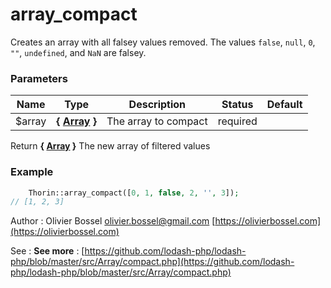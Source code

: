 # array_compact

Creates an array with all falsey values removed. The values `false`, `null`,
`0`, `""`, `undefined`, and `NaN` are falsey.



### Parameters
Name  |  Type  |  Description  |  Status  |  Default
------------  |  ------------  |  ------------  |  ------------  |  ------------
$array  |  **{ [Array](http://php.net/manual/en/language.types.array.php) }**  |  The array to compact  |  required  |

Return **{ [Array](http://php.net/manual/en/language.types.array.php) }** The new array of filtered values

### Example
```php
	Thorin::array_compact([0, 1, false, 2, '', 3]);
// [1, 2, 3]
```
Author : Olivier Bossel [olivier.bossel@gmail.com](mailto:olivier.bossel@gmail.com) [https://olivierbossel.com](https://olivierbossel.com)

See : **See more** : [https://github.com/lodash-php/lodash-php/blob/master/src/Array/compact.php](https://github.com/lodash-php/lodash-php/blob/master/src/Array/compact.php)